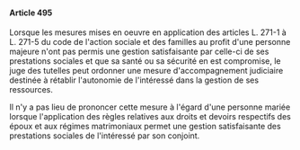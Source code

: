 #### Article 495

Lorsque les mesures mises en oeuvre en application des articles L. 271-1 à L. 271-5 du code de l'action sociale et des familles au profit d'une personne majeure n'ont pas permis une gestion satisfaisante par celle-ci de ses prestations sociales et que sa santé ou sa sécurité en est compromise, le juge des tutelles peut ordonner une mesure d'accompagnement judiciaire destinée à rétablir l'autonomie de l'intéressé dans la gestion de ses ressources.

Il n'y a pas lieu de prononcer cette mesure à l'égard d'une personne mariée lorsque l'application des règles relatives aux droits et devoirs respectifs des époux et aux régimes matrimoniaux permet une gestion satisfaisante des prestations sociales de l'intéressé par son conjoint.

